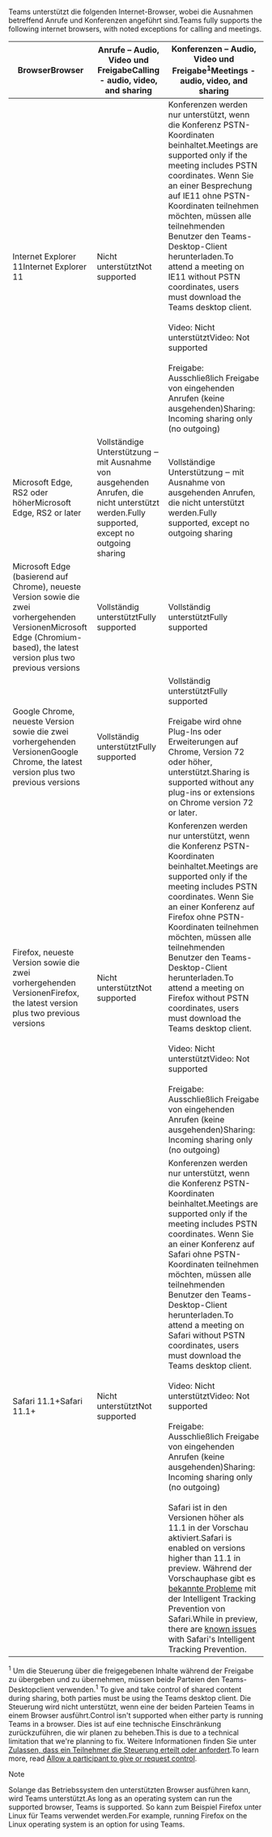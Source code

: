 <span data-ttu-id="cd135-101">Teams unterstützt die folgenden Internet-Browser, wobei die Ausnahmen betreffend Anrufe und Konferenzen angeführt sind.</span><span class="sxs-lookup"><span data-stu-id="cd135-101">Teams fully supports the following internet browsers, with noted exceptions for calling and meetings.</span></span>


|<span data-ttu-id="cd135-102">Browser</span><span class="sxs-lookup"><span data-stu-id="cd135-102">Browser</span></span>  |<span data-ttu-id="cd135-103">Anrufe – Audio, Video und Freigabe</span><span class="sxs-lookup"><span data-stu-id="cd135-103">Calling - audio, video, and sharing</span></span>  |<span data-ttu-id="cd135-104">Konferenzen – Audio, Video und Freigabe<sup>1</sup></span><span class="sxs-lookup"><span data-stu-id="cd135-104">Meetings - audio, video, and sharing</span></span>  |
|---------|---------|---------|
|<span data-ttu-id="cd135-105">Internet Explorer 11</span><span class="sxs-lookup"><span data-stu-id="cd135-105">Internet Explorer 11</span></span>     |<span data-ttu-id="cd135-106">Nicht unterstützt</span><span class="sxs-lookup"><span data-stu-id="cd135-106">Not supported</span></span>         |<span data-ttu-id="cd135-107">Konferenzen werden nur unterstützt, wenn die Konferenz PSTN-Koordinaten beinhaltet.</span><span class="sxs-lookup"><span data-stu-id="cd135-107">Meetings are supported only if the meeting includes PSTN coordinates.</span></span> <span data-ttu-id="cd135-108">Wenn Sie an einer Besprechung auf IE11 ohne PSTN-Koordinaten teilnehmen möchten, müssen alle teilnehmenden Benutzer den Teams-Desktop-Client herunterladen.</span><span class="sxs-lookup"><span data-stu-id="cd135-108">To attend a meeting on IE11 without PSTN coordinates, users must download the Teams desktop client.</span></span><br><br><span data-ttu-id="cd135-109">Video: Nicht unterstützt</span><span class="sxs-lookup"><span data-stu-id="cd135-109">Video: Not supported</span></span><br><br><span data-ttu-id="cd135-110">Freigabe: Ausschließlich Freigabe von eingehenden Anrufen (keine ausgehenden)</span><span class="sxs-lookup"><span data-stu-id="cd135-110">Sharing: Incoming sharing only (no outgoing)</span></span>     |
|<span data-ttu-id="cd135-111">Microsoft Edge, RS2 oder höher</span><span class="sxs-lookup"><span data-stu-id="cd135-111">Microsoft Edge, RS2 or later</span></span>     |<span data-ttu-id="cd135-112">Vollständige Unterstützung ‒ mit Ausnahme von ausgehenden Anrufen, die nicht unterstützt werden.</span><span class="sxs-lookup"><span data-stu-id="cd135-112">Fully supported, except no outgoing sharing</span></span>         |<span data-ttu-id="cd135-113">Vollständige Unterstützung ‒ mit Ausnahme von ausgehenden Anrufen, die nicht unterstützt werden.</span><span class="sxs-lookup"><span data-stu-id="cd135-113">Fully supported, except no outgoing sharing</span></span>         |
|<span data-ttu-id="cd135-114">Microsoft Edge (basierend auf Chrome), neueste Version sowie die zwei vorhergehenden Versionen</span><span class="sxs-lookup"><span data-stu-id="cd135-114">Microsoft Edge (Chromium-based), the latest version plus two previous versions</span></span>     | <span data-ttu-id="cd135-115">Vollständig unterstützt</span><span class="sxs-lookup"><span data-stu-id="cd135-115">Fully supported</span></span>    |<span data-ttu-id="cd135-116">Vollständig unterstützt</span><span class="sxs-lookup"><span data-stu-id="cd135-116">Fully supported</span></span>         |
|<span data-ttu-id="cd135-117">Google Chrome, neueste Version sowie die zwei vorhergehenden Versionen</span><span class="sxs-lookup"><span data-stu-id="cd135-117">Google Chrome, the latest version plus two previous versions</span></span>       |<span data-ttu-id="cd135-118">Vollständig unterstützt</span><span class="sxs-lookup"><span data-stu-id="cd135-118">Fully supported</span></span> |<span data-ttu-id="cd135-119">Vollständig unterstützt</span><span class="sxs-lookup"><span data-stu-id="cd135-119">Fully supported</span></span> <br> <br><span data-ttu-id="cd135-120">Freigabe wird ohne Plug-Ins oder Erweiterungen auf Chrome, Version 72 oder höher, unterstützt.</span><span class="sxs-lookup"><span data-stu-id="cd135-120">Sharing is supported without any plug-ins or extensions on Chrome version 72 or later.</span></span>       |
|<span data-ttu-id="cd135-121">Firefox, neueste Version sowie die zwei vorhergehenden Versionen</span><span class="sxs-lookup"><span data-stu-id="cd135-121">Firefox, the latest version plus two previous versions</span></span>     |<span data-ttu-id="cd135-122">Nicht unterstützt</span><span class="sxs-lookup"><span data-stu-id="cd135-122">Not supported</span></span>         |<span data-ttu-id="cd135-123">Konferenzen werden nur unterstützt, wenn die Konferenz PSTN-Koordinaten beinhaltet.</span><span class="sxs-lookup"><span data-stu-id="cd135-123">Meetings are supported only if the meeting includes PSTN coordinates.</span></span> <span data-ttu-id="cd135-124">Wenn Sie an einer Konferenz auf Firefox ohne PSTN-Koordinaten teilnehmen möchten, müssen alle teilnehmenden Benutzer den Teams-Desktop-Client herunterladen.</span><span class="sxs-lookup"><span data-stu-id="cd135-124">To attend a meeting on Firefox without PSTN coordinates, users must download the Teams desktop client.</span></span><br><br><span data-ttu-id="cd135-125">Video: Nicht unterstützt</span><span class="sxs-lookup"><span data-stu-id="cd135-125">Video: Not supported</span></span><br><br><span data-ttu-id="cd135-126">Freigabe: Ausschließlich Freigabe von eingehenden Anrufen (keine ausgehenden)</span><span class="sxs-lookup"><span data-stu-id="cd135-126">Sharing: Incoming sharing only (no outgoing)</span></span>     |
|<span data-ttu-id="cd135-127">Safari 11.1+</span><span class="sxs-lookup"><span data-stu-id="cd135-127">Safari 11.1+</span></span>     | <span data-ttu-id="cd135-128">Nicht unterstützt</span><span class="sxs-lookup"><span data-stu-id="cd135-128">Not supported</span></span>        |<span data-ttu-id="cd135-129">Konferenzen werden nur unterstützt, wenn die Konferenz PSTN-Koordinaten beinhaltet.</span><span class="sxs-lookup"><span data-stu-id="cd135-129">Meetings are supported only if the meeting includes PSTN coordinates.</span></span> <span data-ttu-id="cd135-130">Wenn Sie an einer Konferenz auf Safari ohne PSTN-Koordinaten teilnehmen möchten, müssen alle teilnehmenden Benutzer den Teams-Desktop-Client herunterladen.</span><span class="sxs-lookup"><span data-stu-id="cd135-130">To attend a meeting on Safari without PSTN coordinates, users must download the Teams desktop client.</span></span><br><br><span data-ttu-id="cd135-131">Video: Nicht unterstützt</span><span class="sxs-lookup"><span data-stu-id="cd135-131">Video: Not supported</span></span><br><br><span data-ttu-id="cd135-132">Freigabe: Ausschließlich Freigabe von eingehenden Anrufen (keine ausgehenden)</span><span class="sxs-lookup"><span data-stu-id="cd135-132">Sharing: Incoming sharing only (no outgoing)</span></span><br><br><span data-ttu-id="cd135-133">Safari ist in den Versionen höher als 11.1 in der Vorschau aktiviert.</span><span class="sxs-lookup"><span data-stu-id="cd135-133">Safari is enabled on versions higher than 11.1 in preview.</span></span> <span data-ttu-id="cd135-134">Während der Vorschauphase gibt es [bekannte Probleme](https://support.office.com/article/safari-browser-support-1aac0a7c-35a8-42c1-a7df-f674afe234df) mit der Intelligent Tracking Prevention von Safari.</span><span class="sxs-lookup"><span data-stu-id="cd135-134">While in preview, there are [known issues](https://support.office.com/article/safari-browser-support-1aac0a7c-35a8-42c1-a7df-f674afe234df) with Safari's Intelligent Tracking Prevention.</span></span>      |

<span data-ttu-id="cd135-135"><sup>1</sup> Um die Steuerung über die freigegebenen Inhalte während der Freigabe zu übergeben und zu übernehmen, müssen beide Parteien den Teams-Desktopclient verwenden.</span><span class="sxs-lookup"><span data-stu-id="cd135-135"><sup>1</sup> To give and take control of shared content during sharing, both parties must be using the Teams desktop client.</span></span> <span data-ttu-id="cd135-136">Die Steuerung wird nicht unterstützt, wenn eine der beiden Parteien Teams in einem Browser ausführt.</span><span class="sxs-lookup"><span data-stu-id="cd135-136">Control isn't supported when either party is running Teams in a browser.</span></span> <span data-ttu-id="cd135-137">Dies ist auf eine technische Einschränkung zurückzuführen, die wir planen zu beheben.</span><span class="sxs-lookup"><span data-stu-id="cd135-137">This is due to a technical limitation that we're planning to fix.</span></span> <span data-ttu-id="cd135-138">Weitere Informationen finden Sie unter [Zulassen, dass ein Teilnehmer die Steuerung erteilt oder anfordert](../meeting-policies-in-teams.md#allow-a-participant-to-give-or-request-control).</span><span class="sxs-lookup"><span data-stu-id="cd135-138">To learn more, read [Allow a participant to give or request control](../meeting-policies-in-teams.md#allow-a-participant-to-give-or-request-control).</span></span>

> [!NOTE]
> <span data-ttu-id="cd135-139">Solange das Betriebssystem den unterstützten Browser ausführen kann, wird Teams unterstützt.</span><span class="sxs-lookup"><span data-stu-id="cd135-139">As long as an operating system can run the supported browser, Teams is supported.</span></span> <span data-ttu-id="cd135-140">So kann zum Beispiel Firefox unter Linux für Teams verwendet werden.</span><span class="sxs-lookup"><span data-stu-id="cd135-140">For example, running Firefox on the Linux operating system is an option for using Teams.</span></span>

